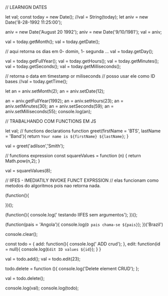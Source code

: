 // LEARNIGN DATES 

let val;
const today = new Date();
//val = String(today);
let aniv = new Date('8-28-1992 11:25:00');

aniv = new Date('August 20 1992');
aniv = new Date('9/10/1981');
val = aniv;

val = today.getMonth();
val = today.getDate();

// aqui retorna os dias em 0- domin, 1- segunda ... 
val = today.getDay(); 

val = today.getFullYear();
val = today.getHours();
val = today.getMinutes();
val = today.getSeconds();
val = today.getMilliseconds();

 // retorna o data em timestamp or miliseconds
 // posso usar ele como ID bases
//val = today.getTime();

let an = aniv.setMonth(2);
an = aniv.setDate(12);

an = aniv.getFullYear(1992);
an = aniv.setHours(23); 
an = aniv.setMinutes(30);
an = aniv.setSeconds(59);
an = aniv.setMilliseconds(55);
console.log(an);


// TRABALHANDO COM FUNCTIONS EM JS

let val;
// functions declarations 
function greet(firstName = 'BTS', lastName = 'Band'){
  return `Your name is ${firstName} ${lastName}`;
}

val = greet('adilson','Smith');

// functions expression 
const squareValues = function (n) {
  return Math.pow(n,2);
}

val = squareValues(8);

// IIFES - IMEDIATILY INVOKE FUNCT EXPRSSION 
// elas funcionam como metodos do algoritmos pois nao retorna nada.

(function(){

})();


(function(){
  console.log(' testando IIFES sem argumentos');
})();

(function(pais = 'Angola'){
      console.log(`O pais chama-se ${pais}`);
})('Brazil')

console.clear();

const todo = {
  add: function(){
      console.log(' ADD crud');
  },
  edit: function(id = null){
      console.log(`Edit ID values ${id}`);
  }
}

val = todo.add();
val = todo.edit(23);

todo.delete = function (){
    console.log('Delete element CRUD');
};

val = todo.delete();

console.log(val);
console.log(todo);